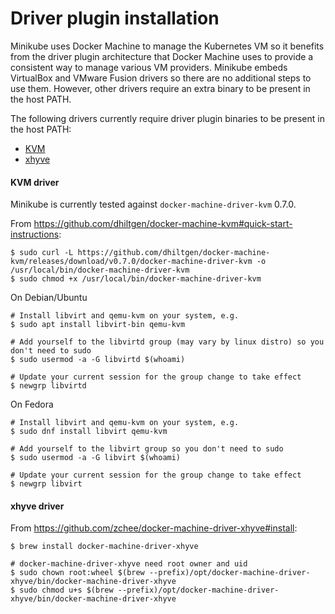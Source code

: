 # Driver plugin installation

Minikube uses Docker Machine to manage the Kubernetes VM so it benefits from the
driver plugin architecture that Docker Machine uses to provide a consistent way to
manage various VM providers. Minikube embeds VirtualBox and VMware Fusion drivers
so there are no additional steps to use them. However, other drivers require an
extra binary to be present in the host PATH.

The following drivers currently require driver plugin binaries to be present in
the host PATH:

* [KVM](#kvm-driver)
* [xhyve](#xhyve-driver)

#### KVM driver

Minikube is currently tested against `docker-machine-driver-kvm` 0.7.0.

From https://github.com/dhiltgen/docker-machine-kvm#quick-start-instructions:

```
$ sudo curl -L https://github.com/dhiltgen/docker-machine-kvm/releases/download/v0.7.0/docker-machine-driver-kvm -o /usr/local/bin/docker-machine-driver-kvm
$ sudo chmod +x /usr/local/bin/docker-machine-driver-kvm
```

On Debian/Ubuntu
```
# Install libvirt and qemu-kvm on your system, e.g.
$ sudo apt install libvirt-bin qemu-kvm

# Add yourself to the libvirtd group (may vary by linux distro) so you don't need to sudo
$ sudo usermod -a -G libvirtd $(whoami)

# Update your current session for the group change to take effect
$ newgrp libvirtd
```

On Fedora
```
# Install libvirt and qemu-kvm on your system, e.g.
$ sudo dnf install libvirt qemu-kvm

# Add yourself to the libvirt group so you don't need to sudo
$ sudo usermod -a -G libvirt $(whoami)

# Update your current session for the group change to take effect
$ newgrp libvirt
```

#### xhyve driver

From https://github.com/zchee/docker-machine-driver-xhyve#install:

```
$ brew install docker-machine-driver-xhyve

# docker-machine-driver-xhyve need root owner and uid
$ sudo chown root:wheel $(brew --prefix)/opt/docker-machine-driver-xhyve/bin/docker-machine-driver-xhyve
$ sudo chmod u+s $(brew --prefix)/opt/docker-machine-driver-xhyve/bin/docker-machine-driver-xhyve
```
